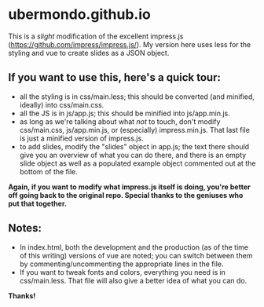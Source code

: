 # ubermondo.github.io

This is a _slight_ modification of the excellent impress.js (https://github.com/impress/impress.js/). My version here uses less for the styling and vue to create slides as a JSON object.

## If you want to use this, here's a quick tour:

* all the styling is in css/main.less; this should be converted (and minified, ideally) into css/main.css.
* all the JS is in js/app.js; this should be minified into js/app.min.js.
* as long as we're talking about what _not_ to touch, don't modify css/main.css, js/app.min.js, or (especially) impress.min.js. That last file is just a minified version of impress.js.
* to add slides, modify the "slides" object in app.js; the text there should give you an overview of what you can do there, and there is an empty slide object as well as a populated example object commented out at the bottom of the file.

**Again, if you want to modify what impress.js itself is doing, you're better off going back to the original repo. Special thanks to the geniuses who put that together.**

## Notes:

* In index.html, both the development and the production (as of the time of this writing) versions of vue are noted; you can switch between them by commenting/uncommenting the appropriate lines in the file.
* If you want to tweak fonts and colors, everything you need is in css/main.less. That file will also give a better idea of what you can do.

**Thanks!**
